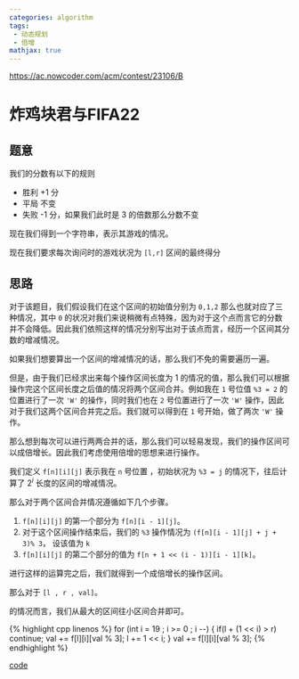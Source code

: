 ```yaml
---
categories: algorithm
tags:
 - 动态规划
 - 倍增
mathjax: true
---
```


<https://ac.nowcoder.com/acm/contest/23106/B>

# 炸鸡块君与FIFA22

## 题意

我们的分数有以下的规则
- 胜利 +1 分
- 平局 不变
- 失败 -1 分，如果我们此时是 3 的倍数那么分数不变

现在我们得到一个字符串，表示其游戏的情况。

现在我们要求每次询问时的游戏状况为 `[l,r]` 区间的最终得分

## 思路

对于该题目，我们假设我们在这个区间的初始值分别为 `0,1,2` 那么也就对应了三种情况，其中 `0` 的状况对我们来说稍微有点特殊，因为对于这个点而言它的分数并不会降低。因此我们依照这样的情况分别写出对于该点而言，经历一个区间其分数的增减情况。

如果我们想要算出一个区间的增减情况的话，那么我们不免的需要遍历一遍。

但是，由于我们已经求出来每个操作区间长度为 1 的情况的值，那么我们可以根据操作完这个区间长度之后值的情况将两个区间合并。例如我在 `1` 号位值 `%3 = 2` 的位置进行了一次 `'W'` 的操作，同时我们也在 `2` 号位置进行了一次 `'W'` 操作，因此对于我们这两个区间合并完之后。我们就可以得到在 `1` 号开始，做了两次 `'W'` 操作。

那么想到每次可以进行两两合并的话，那么我们可以轻易发现，我们的操作区间可以成倍增长。因此我们考虑使用倍增的思想来进行操作。

我们定义 `f[n][i][j]` 表示我在 `n` 号位置 ，初始状况为 `%3 = j` 的情况下，往后计算了 $2^i$ 长度的区间的增减情况。

那么对于两个区间合并情况遵循如下几个步骤。

1. `f[n][i][j]` 的第一个部分为 `f[n][i - 1][j]`。
2. 对于这个区间操作结束后，我们的 `%3` 操作情况为 `(f[n][i - 1][j] + j + 3)% 3`， 设该值为 `k`
3. `f[n][i][j]` 的第二个部分的值为 `f[n + 1 << (i - 1)][i - 1][k]`。

进行这样的运算完之后，我们就得到一个成倍增长的操作区间。

那么对于 `[l , r , val]`。

的情况而言，我们从最大的区间往小区间合并即可。

{% highlight cpp linenos %}
for (int i = 19 ; i >= 0 ; i --) {
  if(l + (1 << i) > r) continue;
  val += f[l][i][val % 3];
  l += 1 << i;
}
val += f[l][i][val % 3];
{% endhighlight %}

[code](https://ac.nowcoder.com/acm/contest/view-submission?submissionId=50602636)


